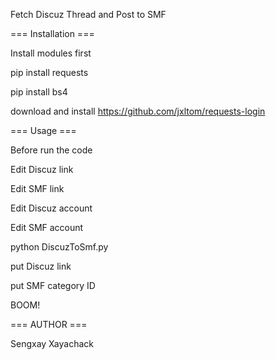 Fetch Discuz Thread and Post to SMF

=== Installation ===

Install modules first

pip install requests

pip install bs4

download and install https://github.com/jxltom/requests-login


=== Usage ===

Before run the code

Edit Discuz link

Edit SMF link

Edit Discuz account

Edit SMF account 

python DiscuzToSmf.py


put Discuz link


put SMF category ID

BOOM!

=== AUTHOR ===

Sengxay Xayachack